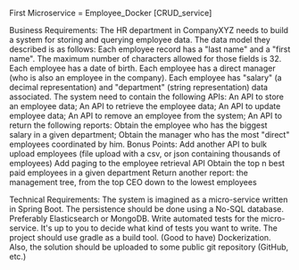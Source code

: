First Microservice = Employee_Docker [CRUD_service]


Business Requirements:
The HR department in CompanyXYZ needs to build a system for storing and querying employee data.
The data model they described is as follows:
Each employee record has a "last name" and a "first name". The maximum number of characters allowed for those fields is 32.
Each employee has a date of birth.
Each employee has a direct manager (who is also an employee in the company).
Each employee has "salary" (a decimal representation) and "department" (string representation) data associated.
The system need to contain the following APIs:
An API to store an employee data;
An API to retrieve the employee data;
An API to update employee data;
An API to remove an employee from the system;
An API to return the following reports:
Obtain the employee who has the biggest salary in a given department;
Obtain the manager who has the most "direct" employees coordinated by him.
Bonus Points:
Add another API to bulk upload employees (file upload with a csv, or json containing thousands of employees)
Add paging to the employee retrieval API
Obtain the top n best paid employees in a given department
Return another report: the management tree, from the top CEO down to the lowest employees

Technical Requirements:
The system is imagined as a micro-service written in Spring Boot.
The persistence should be done using a No-SQL database. Preferably Elasticsearch or MongoDB.
Write automated tests for the micro-service. It's up to you to decide what kind of tests you want to write.
The project should use gradle as a build tool.
(Good to have) Dockerization.
Also, the solution should be uploaded to some public git repository (GitHub, etc.)





